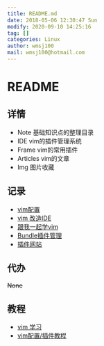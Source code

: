 ```yaml
---
title: README.md
date: 2018-05-06 12:30:47 Sun
modify: 2020-09-10 14:25:16 
tag: []
categories: Linux
author: wmsj100
mail: wmsj100@hotmail.com
---
```


# README

## 详情

- Note 基础知识点的整理目录
- IDE vim的插件管理系统
- Frame vim的常用插件
- Articles vim的文章
- Img 图片收藏

## 记录

- [vim配置](http://www.cnblogs.com/witcxc/archive/2011/12/28/2304704.html)
- [vim 改造IDE](http://blog.csdn.net/wooin/article/details/1858917)
- [跟我一起学vim](http://blog.csdn.net/mergerly/article/details/51671890)
- [Bundle插件管理](http://blog.csdn.net/jiaolongdy/article/details/17889787)
- [插件网站](https://vimawesome.com/plugin/emmet-vim)

## 代办

~~None~~

## 教程

- [vim 学习](https://vimjc.com/vim-python-ide.html)
- [vim配置/插件教程](https://vimjc.com/archives/page/10/)
